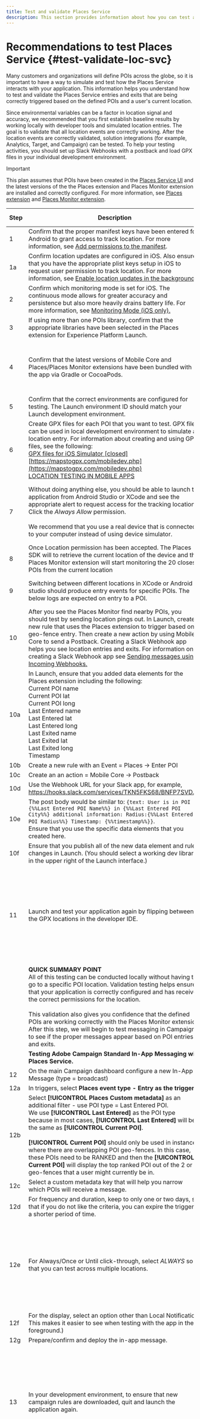 ```yaml
---
title: Test and validate Places Service
description: This section provides information about how you can test and validate Places Service.
---
```


# Recommendations to test Places Service {#test-validate-loc-svc}

Many customers and organizations will define POIs across the globe, so it is important to have a way to simulate and test how the Places Service interacts with your application. This information helps you understand how to test and validate the Places Service entries and exits that are being correctly triggered based on the defined POIs and a user's current location.

Since environmental variables can be a factor in location signal and accuracy, we recommended that you first establish baseline results by working locally with developer tools and simulated location entries. The goal is to validate that all location events are correctly working. After the location events are correctly validated, solution integrations (for example, Analytics, Target, and Campaign) can be tested. To help your testing activities, you should set up Slack Webhooks with a postback and load GPX files in your individual development environment.

>[!IMPORTANT]
>
>This plan assumes that POIs have been created in the [Places Service UI](https://places.adobe.com) and the latest versions of the the Places extension and Places Monitor extension are installed and correctly configured. For more information, see [Places extension](/help/places-ext-aep-sdks/places-extension/places-extension.md) and [Places Monitor extension](/help/places-ext-aep-sdks/places-monitor-extension/places-monitor-extension.md).

| Step | Description | Expected Result |
|--- |--- |--- |
| 1 | Confirm that the proper manifest keys have been entered for Android to grant access to track location. For more information, see [Add permissions to the manifest](https://docs.adobe.com/content/help/en/places/using/places-ext-aep-sdks/places-monitor-extension/using-places-monitor-extension.html#add-permissions-to-the-manifest). | Confirmed |
| 1a | Confirm location updates are configured in iOS. Also ensure that you have the appropriate plist keys setup in iOS to request user permission to track location. For more information, see [Enable location updates in the background.](https://docs.adobe.com/content/help/en/places/using/places-ext-aep-sdks/places-monitor-extension/using-places-monitor-extension.html#enable-location-updates-background) | Confirmed |
| 2 | Confirm which monitoring mode is set for iOS. The continuous mode allows for greater accuracy and persistence but also more heavily drains battery life. For more information, see [Monitoring Mode (iOS only).](https://docs.adobe.com/content/help/en/places/using/places-ext-aep-sdks/places-monitor-extension/places-monitor-api-reference.html#monitoring-mode-ios-only)| Significant Changes or Continuous |
| 3 | If using more than one POIs library, confirm that the appropriate libraries have been selected in the Places extension for Experience Platform Launch. | Confirmed |
| 4 | Confirm that the latest versions of Mobile Core and Places/Places Monitor extensions have been bundled with the app via Gradle or CocoaPods.| Confirmed - for more information on recent updates see the [release notes.](/help/release-notes.md) |
| 5 | Confirm that the correct environments are configured for testing. The Launch environment ID should match your Launch development environment. |  Confirmed |
| 6 | Create GPX files for each POI that you want to test. GPX files can be used in local development environment to simulate a location entry. For information about creating and using GPX files, see the following: <br>[GPX files for iOS Simulator [closed]](https://stackoverflow.com/questions/17292783/gpx-files-for-ios-simulator)<br>[https://mapstogpx.com/mobiledev.php](https://mapstogpx.com/mobiledev.php)<br>[LOCATION TESTING IN MOBILE APPS](https://qacumtester.wordpress.com/2014/02/27/location-testing-in-mobile-apps/) | GPX files are created and loaded in the app project. |
| 7 | Without doing anything else, you should be able to launch the application from Android Studio or XCode and see the appropriate alert to request access for the tracking location. Click the *Always Allow* permission.<br><br>We recommend that you use a real device that is connected to your computer instead of using device simulator. | Location request prompt should display on application loaded through IDE |
| 8 | Once Location permission has been accepted. The Places SDK will to retrieve the current location of the device and the Places Monitor extension will start monitoring the 20 closest POIs from the current location | See the log sample under the table. |
| 9 | Switching between different locations in XCode or Android studio should produce entry events for specific POIs. The below logs are expected on entry to a POI. | See the log sample under the table.|
| 10 | After you see the Places Monitor find nearby POIs, you should  test by sending location pings out. In Launch, create a new rule that uses the Places extension to trigger based on a geo-fence entry. Then create a new action by using Mobile Core to send a Postback. Creating a Slack Webhook app helps you see location entries and exits. For information on creating a Slack Webhook app see [Sending messages using Incoming Webhooks.](https://api.slack.com/messaging/webhooks)|  |
| 10a | In Launch, ensure that you added data elements for the Places extension including the following: <br>Current POI name<br>Current POI lat<br>Current POI long<br>Last Entered name<br>Last Entered lat<br>Last Entered long<br>Last Exited name<br>Last Exited lat<br>Last Exited long<br>Timestamp |  |
| 10b | Create a new rule with an Event = Places → Enter POI |  |
| 10c | Create an an action = Mobile Core → Postback |  |
| 10d | Use the Webhook URL for your Slack app, for example, https://hooks.slack.com/services/TKN5FKS68/BNFP7SVD….. |  |
| 10e | The post body would be similar to: `{text: User is in POI -  {%%Last Entered POI Name%%} in {%%Last Entered POI City%%} additional information: Radius:{%%Last Entered POI Radius%%} Timestamp: {%%timestamp%%}}`. <br>Ensure that you use the specific data elements that you created here. |  |
| 10f | Ensure that you publish all of the new data element and rule changes in Launch. (You should select a working dev library in the upper right of the Launch interface.)|  |
| 11 | Launch and test your application again by flipping between the GPX locations in the developer IDE. | You should now see Slack notifications showing entries for each POI as you select different locations in your development environment. |
|  | **QUICK SUMMARY POINT**<br>All of this testing can be conducted locally without having to go to a specific POI location. Validation testing helps ensure that your application is correctly configured and has received the correct permissions for the location. <br><br>This validation also gives you confidence that the defined POIs are working correctly with the Places Monitor extension.  After this step, we will begin to test messaging in Campaign to see if the proper messages appear based on POI entries and exits. |  |
|  | **Testing Adobe Campaign Standard In-App Messaging with Places Service.** |  |
| 12 | On the main Campaign dashboard configure a new In-App-Message (type = broadcast) |  |
| 12a | In triggers, select **Places event type - Entry as the trigger**. |  |
| 12b| Select **[!UICONTROL Places Custom metadata]** as an additional filter - use POI type = Last Entered POI.<br>We use **[!UICONTROL Last Entered]** as the POI type because in most cases, **[!UICONTROL Last Entered]** will be the same as **[!UICONTROL Current POI]**. <br><br>**[!UICONTROL Current POI]** should only be used in instances where there are overlapping POI geo-fences. In this case, these POIs need to be RANKED and then the **[!UICONTROL Current POI]** will display the top ranked POI out of the 2 or 3 geo-fences that a user might currently be in. |  |
| 12c | Select a custom metadata key that will help you narrow which POIs will receive a message. |  |
| 12d| For frequency and duration, keep to only one or two days, so that if you do not like the criteria, you can expire the trigger in a shorter period of time. |  |
| 12e | For Always/Once or Until click-through, select *ALWAYS* so that you can test across multiple locations. | An In-app message is displayed ALWAYS when you simulate a location change that meets the appropriate metadata criteria. |
| 12f | For the display, select an option other than Local Notification. This makes it easier to see when testing with the app in the foreground.) |  |
| 12g | Prepare/confirm and deploy the in-app message. |  |
| 13 | In your development environment, to ensure that new campaign rules are downloaded, quit and launch the application again.  | Do not forget that the applications must be completely launched again for the new Campaign rules file to be downloaded to the device. |
| 14 | In your development application, switch locations by using the previously created GPX files.  |  You should see the in-app message appear based on the previous criteria that was set.|
| 15 | For the next test, we will essentially copy the same steps as before, but this time we will test LOCAL NOTIFICATION. | The expected result is that the local notifications are displayed each time matching criteria is met. |
| 16 | Configure a new In-App-Message (type = broadcast). |  |
| 16a | In triggers, select **[!UICONTROL Places event type]** - **[!UICONTROL Entry as the trigger]**. |  |
| 16b | Select the Places Custom metadata as an additional filter - use **[!UICONTROL POI type]** = **[!UICONTROL Last Entered POI]**. |  |
| 16c | Select a custom metadata key that will help you narrow which POIs will receive a message. |  |
| 16d | For frequency and duration, keep only one or two days, so that if you do not like the criteria, you can expire the trigger in a shorter period of time. |  |
| 16e | For Always/Once or Until click-through, **[!UICONTROL ALWAYS]**. |  |
| 16f | For the display type, select **[!UICONTROL Local Notification]**. |  |
| 16g | Prepare/confirm and deploy the in-app message. |  |
| 17 | In the developer environment, connect your device and press **[!UICONTROL Play]** on the build. After you establish that location is working, background the application and continue switching locations in Xcode or Android Studio. You should still see console read-outs indicating the location change, and you should also see local notifications displayed depending on the criteria set in your trigger. (There might be a 1-2 second delay.)| The expected result is that local notifications are displayed each time the matching criteria is met. |
|  | **SUMMARY POINT** <br>At this stage, we should be seeing POI entries in our local environment. We should also see messaging from Campaign based on the POI work. If there are failures, check to see whether a Slack notification did not go out. If there is no Slack message, check the application console, because a new location entry might not have been recorded. If results are successful, then we can be fairly sure that the application is performing correctly and that the Places Service and Campaign messaging service is also working correctly.|  |
|  | **ON-SITE TESTING** <br>Not much should change when testing on location. Keeping the slack postback active should help with understanding if the device is getting an entry and exit for the location.|  |
| 18 | Conduct tests with devices starting out with wifi and cellular disabled and then enable once in the POI region. | If there is a failure, make note whether you are getting a geo-fence entry and notification in Slack. What is the timestamp on the Slack notification? |
| 19 | Conduct the test with only cellular enabled and with the wifi turned off. |  |
| 20 | Conduct test with both cellular and wifi turned on. |  |
|  | **SUMMARY POINT** <br>On-site testing should closely match the development testing. Keep in mind that there are some environmental factors that can come into play in determining a users location, such as duration of time spent in a POI geo-fence, availability of cell signal, and strength of nearby wifi access points.|  |

## Log Samples

**Step 8 :** Expected iOS and Android logs during a location update

  **iOS**

   ```
   [AdobeExperienceSDK DEBUG <com.adobe.placesMonitor>]: Authorization status changed: Always
   [AdobeExperienceSDK DEBUG <Places>]: Requesting 20 nearby POIs for device location (<lat>, <longitude>)
   [AdobeExperienceSDK DEBUG <Places>]: Response from Places Query Service contained <n> nearby POIs
   [AdobeExperienceSDK DEBUG <com.adobe.placesMonitor>]: Received a new list of POIs from Places: (
   <ACPPlacePoi: 0x600002b75a40> Name: <poi name>; ID:<poi id>; Center: (<lat>, <long>); Radius: <radius>
   ..
   ..)   
   ```

  **Android**

   ```
   PlacesMonitor - All location settings are satisfied to monitor location
   PlacesMonitor - PlacesMonitorInternal : New location obtained: <latitude> <longitude> Attempting to get the near by pois
   PlacesExtension - Dispatching nearby places event with n POIs
   PlacesMonitor - Attempting to Monitor POI with id <poi id> name <poi name> latitude <lat> longitude <longitude>
   PlacesMonitor - Attempting to Monitor POI with id <poi id> name <poi name> latitude <lat> longitude <longitude>
   PlacesMonitor - Attempting to Monitor POI with id <poi id> name <poi name> latitude <lat> longitude <longitude>
   ...
   ...
   PlacesMonitor - Successfully added n fences for monitoring
   
   ```

**Step 9 :** Expected iOS and Android logs during an event

  **iOS**

```
[AdobeExperienceSDK TRACE <Places>]: Dispatching Places region entry event for place ID <poiId>
```

  **Android**

```
PlacesExtension -  Dispatching Places Region Event for <poi name> with eventType entry
```
